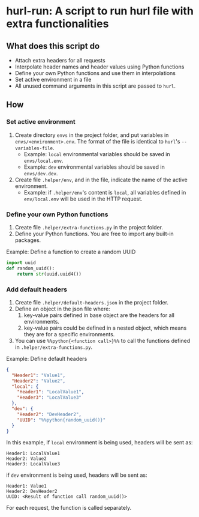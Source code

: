 # hurl-run: A script to run hurl file with extra functionalities

## What does this script do

* Attach extra headers for all requests
* Interpolate header names and header values using Python functions
* Define your own Python functions and use them in interpolations
* Set active environment in a file
* All unused command arguments in this script are passed to `hurl`.

## How

### Set active environment

1. Create directory `envs` in the project folder, and put variables in `envs/<environment>.env`. The format of the file is identical to `hurl`'s `--variables-file`.
   * Example: `local` environmental variables should be saved in `envs/local.env`.
   * Example: `dev` environmental variables should be saved in `envs/dev.dev`.
2. Create file `.helper/env`, and in the file, indicate the name of the active environment.
   * Example: if `.helper/env`'s content is `local`, all variables defined in `env/local.env` will be used in the HTTP request.

### Define your own Python functions

1. Create file `.helper/extra-functions.py` in the project folder.
2. Define your Python functions. You are free to import any built-in packages.

Example: Define a function to create a random UUID

```python
import uuid
def random_uuid():
    return str(uuid.uuid4())
```

### Add default headers

1. Create file `.helper/default-headers.json` in the project folder.
2. Define an object in the json file where:
   1. key-value pairs defined in base object are the headers for all environments.
   2. key-value pairs could be defined in a nested object, which means they are for a specific environments.
3. You can use `%%python{<function call>}%%` to call the functions defined in `.helper/extra-functions.py`.

Example: Define default headers

```json
{
  "Header1": "Value1",
  "Header2": "Value2",
  "local": {
    "Header1": "LocalValue1",
    "Header3": "LocalValue3"
  },
  "dev": {
    "Header2": "DevHeader2",
    "UUID": "%%python{random_uuid()}"
  }
}
```

In this example, if `local` environment is being used, headers will be sent as:
```text
Header1: LocalValue1
Header2: Value2
Header3: LocalValue3
```
if `dev` environment is being used, headers will be sent as:
```text
Header1: Value1
Header2: DevHeader2
UUID: <Result of function call random_uuid()>
```
For each request, the function is called separately.
